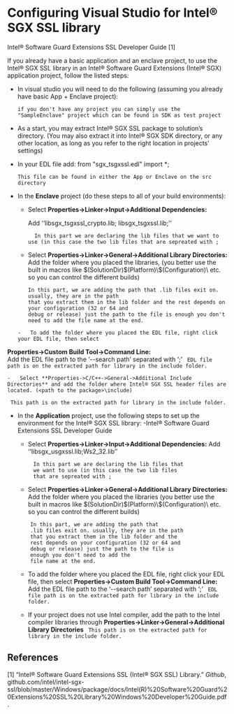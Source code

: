 
# Configuring Visual Studio for Intel® SGX SSL library

Intel® Software Guard Extensions SSL Developer Guide [1]

If you already have a basic application and an enclave project, to use the Intel® SGX SSL library in an Intel® Software Guard Extensions (Intel® SGX) application project, follow the listed steps:

- In visual studio you will need to do the following (assuming you already have basic App + Enclave project):
	 ``` 
	 if you don't have any project you can simply use the "SampleEnclave" project which can be found in SDK as test project
	```


-   As a start, you may extract Intel® SGX SSL package to solution’s directory. (You may also extract it into Intel® SGX SDK directory, or any other location, as long as you refer to the right location in projects’ settings)

-   In your EDL file add:
   from "sgx_tsgxssl.edl" import *;
	   ```  
	   This file can be found in either the App or Enclave on the src directory
	   ```

-   In the **Enclave** project (do these steps to all of your build environments):

	-   Select **Properties->Linker->Input->Additional Dependencies:**

	    Add ‘‘libsgx_tsgxssl_crypto.lib; libsgx_tsgxssl.lib;’’
	    ```
	      In this part we are declaring the lib files that we want to use (in this case the two lib files that are sepreated with ; 
	    ```
	   -   Select **Properties->Linker->General->Additional Library Directories:**
	 Add the folder where you placed the libraries, (you better use the built in macros like \$(SolutionDir)\$(Platform)\\$(Configuration)\ 	etc. so you can control the different builds)
			```
			In this part, we are adding the path that .lib files exit on. usually, they are in the path
			that you extract them in the lib folder and the rest depends on your configuration (32 or 64 and
            debug or release) just the path to the file is enough you don't need to add the file name at the end.
			```

		-   To add the folder where you placed the EDL file, right click your EDL file, then select
 **Properties->Custom Build Tool->Command Line:**  
  Add the EDL file path to the ‘--search path’ separated with ‘;’
 ``` EDL file path is on the extracted path for library in the include folder.```

	-   Select **Properties->C/C++->General->Additional Include Directories** and add the folder where Intel® SGX SSL header files are located. (<path to the package>\include)
 ``` This path is on the extracted path for library in the include folder.```			


-   In the **Application** project, use the following steps to set up the environment for the Intel® SGX SSL library:
		-Intel® Software Guard Extensions SSL Developer Guide

	-   Select **Properties->Linker->Input->Additional Dependencies:** Add ‘‘libsgx_usgxssl.lib;Ws2_32.lib’’
	 ```
	      In this part we are declaring the lib files that 
	      we want to use (in this case the two lib files
	      that are sepreated with ; 
	   ```

	-   Select **Properties->Linker->General->Additional Library Directories:**  
    Add the folder where you placed the libraries (you better use the built in macros like \$(SolutionDir)\$(Platform)\\$(Configuration)\ etc. so you can control the different builds)
    ```
		In this part, we are adding the path that 
		.lib files exit on. usually, they are in the path
		that you extract them in the lib folder and the
		rest depends on your configuration (32 or 64 and
		debug or release) just the path to the file is
		enough you don't need to add the
		file name at the end.
	```
	-   To add the folder where you placed the EDL file, right click your EDL file, then select **Properties->Custom Build Tool->Command Line:**  
    Add the EDL file path to the ‘--search path’ separated with ‘;’ ``` EDL file path is on the extracted path for library in the include folder.```

	-   If your project does not use Intel compiler, add the path to the Intel compiler libraries through **Properties->Linker->General->Additional Library Directories**
	 ``` This path is on the extracted path for library in the include folder.```	

## References 
[1]  “Intel® Software Guard Extensions SSL (Intel® SGX SSL) Library.” _Github_, github.com/intel/intel-sgx-ssl/blob/master/Windows/package/docs/Intel(R)%20Software%20Guard%20Extensions%20SSL%20Library%20Windows%20Developer%20Guide.pdf.
